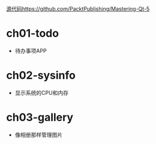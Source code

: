 [源代码https://github.com/PacktPublishing/Mastering-Qt-5](https://github.com/PacktPublishing/Mastering-Qt-5)
# ch01-todo
- 待办事项APP

# ch02-sysinfo
- 显示系统的CPU和内存

# ch03-gallery
- 像相册那样管理图片